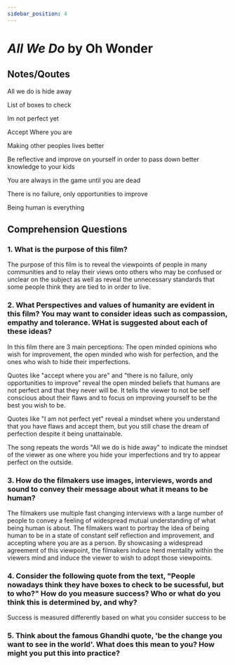 ```yaml
---
sidebar_position: 4
---
```


# *All We Do* by Oh Wonder

## Notes/Qoutes

All we do is hide away

List of boxes to check

Im not perfect yet

Accept Where you are

Making other peoples lives better

Be reflective and improve on yourself in order to pass down better knowledge to your kids

You are always in the game until you are dead

There is no failure, only opportunities to improve

Being human is everything




## Comprehension Questions

### 1. What is the purpose of this film?

The purpose of this film is to reveal the viewpoints of people in many communities and to relay their views onto others who may be confused or unclear on the subject as well as reveal the unnecessary standards that some people think they are tied to in order to live.

### 2. What Perspectives and values of humanity are evident in this film? You may want to consider ideas such as compassion, empathy and tolerance. WHat is suggested about each of these ideas?

In this film there are 3 main perceptions: The open minded opinions who wish for improvement, the open minded who wish for perfection, and the ones who wish to hide their imperfections.

Quotes like "accept where you are" and "there is no failure, only opportunities to improve" reveal the open minded beliefs that humans are not perfect and that they never will be. It tells the viewer to not be self conscious about their flaws and to focus on improving yourself to be the best you wish to be.

Quotes like "I am not perfect yet" reveal a mindset where you understand that you have flaws and accept them, but you still chase the dream of perfection despite it being unattainable.

The song repeats the words "All we do is hide away" to indicate the mindset of the viewer as one where you hide your imperfections and try to appear perfect on the outside.

### 3. How do the filmakers use images, interviews, words and sound to convey their message about what it means to be human?

The filmakers use multiple fast changing interviews with a large number of people to convey a feeling of widespread mutual understanding of what being human is about. The filmakers want to portray the idea of being human to be in a state of constant self reflection and improvement, and accepting where you are as a person. By showcasing a widespread agreement of this viewpoint, the filmakers induce herd mentality within the viewers mind and induce the viewer to wish to adopt those viewpoints.

### 4. Consider the following quote from the text, "People nowadays think they have boxes to check to be sucessful, but to who?" How do you measure success? Who or what do you think this is determined by, and why?

Success is measured differently based on what you consider success to be

### 5. Think about the famous Ghandhi quote, 'be the change you want to see in the world'. What does this mean to you? How might you put this into practice?

